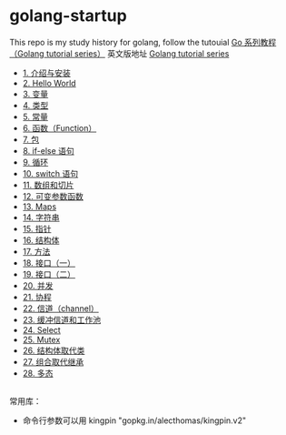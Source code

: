 # golang-startup

This repo is my study history for golang, follow the tutouial [Go 系列教程（Golang tutorial series）](https://studygolang.com/subject/2)
英文版地址 [Golang tutorial series](https://golangbot.com/learn-golang-series/)

- [ 1. 介绍与安装](chap01/chap01.md)
- [ 2. Hello World](chap02/chap02.md)
- [ 3. 变量](chap03/chap03.md)
- [ 4. 类型](chap04/chap04.md)
- [ 5. 常量](chap05/chap05.md)
- [ 6. 函数（Function）](chap06/chap06.md)
- [ 7. 包](chap07/chap07.md)
- [ 8. if-else 语句](chap08/chap08.md)
- [ 9. 循环](chap09/chap09.md)
- [ 10. switch 语句](chap10/chap10.md)
- [ 11. 数组和切片](chap11/chap11.md)
- [ 12. 可变参数函数 ](chap12/chap12.md)
- [ 13. Maps ](chap13/chap13.md)
- [ 14. 字符串 ](chap14/chap14.md)
- [ 15. 指针 ](chap15/chap15.md)
- [ 16. 结构体 ](chap16/chap16.md)
- [ 17. 方法 ](chap17/chap17.md)
- [ 18. 接口（一） ](chap18/chap18.md)
- [ 19. 接口（二） ](chap19/chap19.md)
- [ 20. 并发 ](chap20/chap20.md)
- [ 21. 协程 ](chap21/chap21.md)
- [ 22. 信道（channel） ](chap22/chap22.md)
- [ 23. 缓冲信道和工作池 ](chap23/chap23.md)
- [ 24. Select  ](chap24/chap24.md)
- [ 25. Mutex   ](chap25/chap25.md)
- [ 26. 结构体取代类    ](chap26/chap26.md)
- [ 27. 组合取代继承    ](chap27/chap27.md)
- [ 28. 多态    ](chap28/chap28.md)
  
## 


常用库：

-  命令行参数可以用 kingpin "gopkg.in/alecthomas/kingpin.v2"
